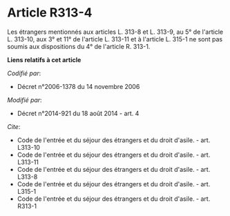 # Article R313-4

Les étrangers mentionnés aux articles L. 313-8 et L. 313-9, au 5° de l'article L. 313-10, aux 3° et 11° de l'article L.
313-11 et à l'article L. 315-1 ne sont pas soumis aux dispositions du 4° de l'article R. 313-1.

**Liens relatifs à cet article**

_Codifié par_:

  - Décret n°2006-1378 du 14 novembre 2006

_Modifié par_:

  - Décret n°2014-921 du 18 août 2014 - art. 4

_Cite_:

  - Code de l'entrée et du séjour des étrangers et du droit d'asile. - art. L313-10
  - Code de l'entrée et du séjour des étrangers et du droit d'asile. - art. L313-11
  - Code de l'entrée et du séjour des étrangers et du droit d'asile. - art. L313-8
  - Code de l'entrée et du séjour des étrangers et du droit d'asile. - art. L315-1
  - Code de l'entrée et du séjour des étrangers et du droit d'asile. - art. R313-1
